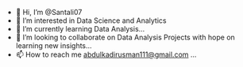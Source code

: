 - 👋 Hi, I’m @Santali07
- 👀 I’m interested in Data Science and Analytics
- 🌱 I’m currently learning Data Analysis...
- 💞️ I’m looking to collaborate on  Data Analysis Projects with hope on learning new insights...
- 📫 How to reach me abdulkadirusman111@gmail.com ...

<!---
Santali07/Santali07 is a ✨ special ✨ repository because its `README.md` (this file) appears on your GitHub profile.
You can click the Preview link to take a look at your changes.
--->
